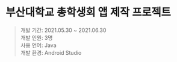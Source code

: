 # 부산대학교 총학생회 앱 제작 프로젝트

> 개발 기간: 2021.05.30 ~ 2021.06.30 <br>
> 개발 인원: 3명<br>
> 사용 언어: Java<br>
> 개발 환경: Android Studio<br>

<!--


<a href="https://github.com/Tigerfriend1/Student-Council-App-Project/blob/main/Student-Council-Project-Report.pdf">이동 방법1</a>


[이동 방법2](https://github.com/Tigerfriend1/Student-Council-App-Project/blob/main/Student-Council-Project-Report.pdf)

-->
